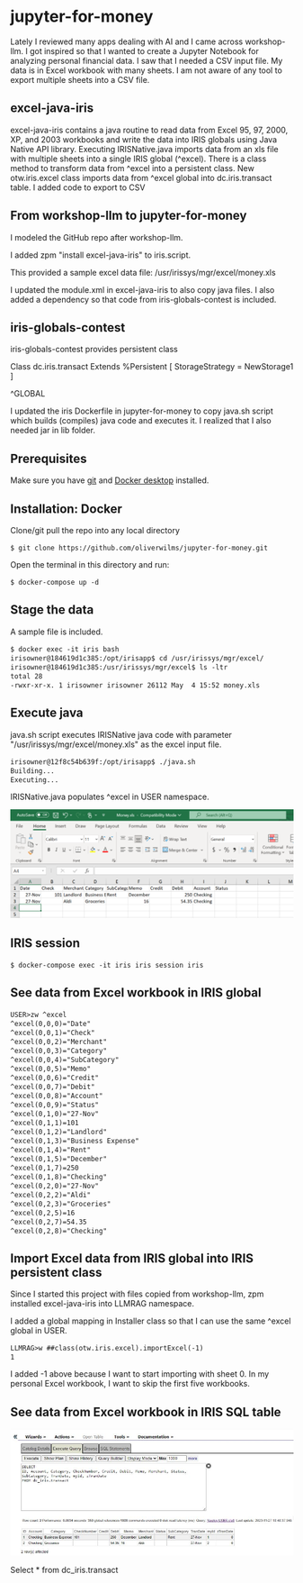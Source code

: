 # jupyter-for-money

Lately I reviewed many apps dealing with AI and I came across workshop-llm. I got inspired so that I wanted to create a Jupyter Notebook for analyzing personal financial data. I saw that I needed a CSV input file. My data is in Excel workbook with many sheets. I am not aware of any tool to export multiple sheets into a CSV file.

## excel-java-iris

excel-java-iris contains a java routine to read data from Excel 95, 97, 2000, XP, and 2003 workbooks and write the data into IRIS globals using Java Native API library.
Executing IRISNative.java imports data from an xls file with multiple sheets into a single IRIS global (^excel).
There is a class method to transform data from ^excel into a persistent class.
New otw.iris.excel class imports data from ^excel global into dc.iris.transact table.
I added code to export to CSV

## From workshop-llm to jupyter-for-money

I modeled the GitHub repo after workshop-llm.

I added zpm "install excel-java-iris" to iris.script.

This provided a sample excel data file:
/usr/irissys/mgr/excel/money.xls

I updated the module.xml in excel-java-iris to also copy java files.
I also added a dependency so that code from iris-globals-contest is included.

## iris-globals-contest

iris-globals-contest provides persistent class

Class dc.iris.transact Extends %Persistent [ StorageStrategy = NewStorage1 ]

<Global>^GLOBAL</Global>

I updated the iris Dockerfile in jupyter-for-money to copy java.sh script which builds (compiles) java code and executes it.
I realized that I also needed jar in lib folder.

## Prerequisites
Make sure you have [git](https://git-scm.com/book/en/v2/Getting-Started-Installing-Git) and [Docker desktop](https://www.docker.com/products/docker-desktop) installed.

## Installation: Docker
Clone/git pull the repo into any local directory

```
$ git clone https://github.com/oliverwilms/jupyter-for-money.git
```

Open the terminal in this directory and run:

```
$ docker-compose up -d
```

## Stage the data
A sample file is included.
```
$ docker exec -it iris bash
irisowner@184619d1c385:/opt/irisapp$ cd /usr/irissys/mgr/excel/
irisowner@184619d1c385:/usr/irissys/mgr/excel$ ls -ltr
total 28
-rwxr-xr-x. 1 irisowner irisowner 26112 May  4 15:52 money.xls
```
## Execute java

java.sh script executes IRISNative java code with parameter "/usr/irissys/mgr/excel/money.xls" as the excel input file.
```
irisowner@12f8c54b639f:/opt/irisapp$ ./java.sh
Building...
Executing...
```
IRISNative.java populates ^excel in USER namespace. 

![screenshot](https://github.com/oliverwilms/bilder/blob/main/Money_xls.PNG)

## IRIS session

```
$ docker-compose exec -it iris iris session iris
```

## See data from Excel workbook in IRIS global

```
USER>zw ^excel
^excel(0,0,0)="Date"
^excel(0,0,1)="Check"
^excel(0,0,2)="Merchant"
^excel(0,0,3)="Category"
^excel(0,0,4)="SubCategory"
^excel(0,0,5)="Memo"
^excel(0,0,6)="Credit"
^excel(0,0,7)="Debit"
^excel(0,0,8)="Account"
^excel(0,0,9)="Status"
^excel(0,1,0)="27-Nov"
^excel(0,1,1)=101
^excel(0,1,2)="Landlord"
^excel(0,1,3)="Business Expense"
^excel(0,1,4)="Rent"
^excel(0,1,5)="December"
^excel(0,1,7)=250
^excel(0,1,8)="Checking"
^excel(0,2,0)="27-Nov"
^excel(0,2,2)="Aldi"
^excel(0,2,3)="Groceries"
^excel(0,2,5)=16
^excel(0,2,7)=54.35
^excel(0,2,8)="Checking"
```

## Import Excel data from IRIS global into IRIS persistent class

Since I started this project with files copied from workshop-llm, zpm installed excel-java-iris into LLMRAG namespace.

I added a global mapping in Installer class so that I can use the same ^excel global in USER.

```
LLMRAG>w ##class(otw.iris.excel).importExcel(-1)
1
```

I added -1 above because I want to start importing with sheet 0. In my personal Excel workbook, I want to skip the first five workbooks.

## See data from Excel workbook in IRIS SQL table

![screenshot](https://github.com/oliverwilms/bilder/blob/main/Capture_SQL.JPG)

Select * from dc_iris.transact
